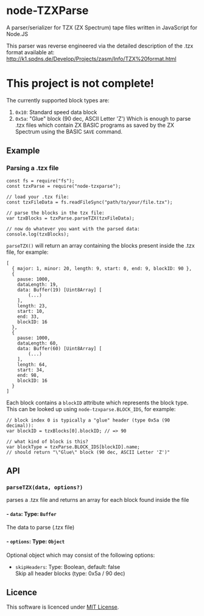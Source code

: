 # node-TZXParse

A parser/serializer for TZX (ZX Spectrum) tape files written in JavaScript for Node.JS

This parser was reverse engineered via the detailed description of the .tzx format available at: http://k1.spdns.de/Develop/Projects/zasm/Info/TZX%20format.html

# This project is not complete!

The currently supported block types are:

1. `0x10`: Standard speed data block
2. `0x5a`: "Glue" block (90 dec, ASCII Letter 'Z')
   Which is enough to parse .tzx files which contain ZX BASIC programs as saved by the ZX Spectrum using the BASIC `SAVE` command.

## Example

### Parsing a .tzx file

```
const fs = require("fs");
const tzxParse = require("node-tzxparse");

// load your .tzx file:
const tzxFileData = fs.readFileSync("path/to/your/file.tzx");

// parse the blocks in the tzx file:
var tzxBlocks = tzxParse.parseTZX(tzxFileData);

// now do whatever you want with the parsed data:
console.log(tzxBlocks);
```

`parseTZX()` will return an array containing the blocks present inside the .tzx file, for example:

```
[
  { major: 1, minor: 20, length: 9, start: 0, end: 9, blockID: 90 },
  {
    pause: 1000,
    dataLength: 19,
    data: Buffer(19) [Uint8Array] [
        (...)
    ],
    length: 23,
    start: 10,
    end: 33,
    blockID: 16
  },
  {
    pause: 1000,
    dataLength: 60,
    data: Buffer(60) [Uint8Array] [
        (...)
    ],
    length: 64,
    start: 34,
    end: 98,
    blockID: 16
  }
]
```

Each block contains a `blockID` attribute which represents the block type. This can be looked up using `node-tzxparse.BLOCK_IDS`, for example:

```
// block index 0 is typically a "glue" header (type 0x5a (90 decimal)):
var blockID = tzxBlocks[0].blockID; // => 90

// what kind of block is this?
var blockType = tzxParse.BLOCK_IDS[blockID].name;
// should return "\"Glue\" block (90 dec, ASCII Letter 'Z')"
```

## API

### `parseTZX(data, options?)`

parses a .tzx file and returns an array for each block found inside the file

#### - `data`: Type: `Buffer`

The data to parse (.tzx file)

#### - `options`: Type: `Object`

Optional object which may consist of the following options:

-   `skipHeaders`: Type: Boolean, default: false<br />
    Skip all header blocks (type: 0x5a / 90 dec)

## Licence

This software is licenced under [MIT License](https://opensource.org/licenses/MIT).

